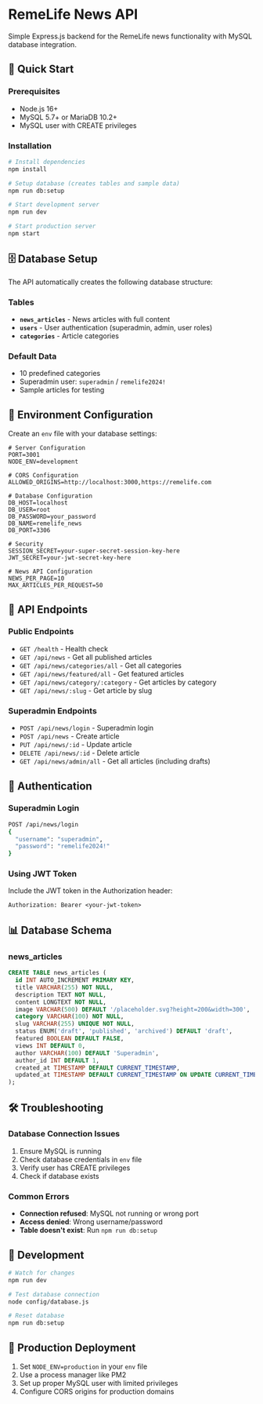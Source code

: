 # RemeLife News API

Simple Express.js backend for the RemeLife news functionality with MySQL database integration.

## 🚀 Quick Start

### Prerequisites
- Node.js 16+ 
- MySQL 5.7+ or MariaDB 10.2+
- MySQL user with CREATE privileges

### Installation

```bash
# Install dependencies
npm install

# Setup database (creates tables and sample data)
npm run db:setup

# Start development server
npm run dev

# Start production server
npm start
```

## 🗄️ Database Setup

The API automatically creates the following database structure:

### Tables
- **`news_articles`** - News articles with full content
- **`users`** - User authentication (superadmin, admin, user roles)
- **`categories`** - Article categories

### Default Data
- 10 predefined categories
- Superadmin user: `superadmin` / `remelife2024!`
- Sample articles for testing

## 🔧 Environment Configuration

Create an `env` file with your database settings:

```env
# Server Configuration
PORT=3001
NODE_ENV=development

# CORS Configuration
ALLOWED_ORIGINS=http://localhost:3000,https://remelife.com

# Database Configuration
DB_HOST=localhost
DB_USER=root
DB_PASSWORD=your_password
DB_NAME=remelife_news
DB_PORT=3306

# Security
SESSION_SECRET=your-super-secret-session-key-here
JWT_SECRET=your-jwt-secret-key-here

# News API Configuration
NEWS_PER_PAGE=10
MAX_ARTICLES_PER_REQUEST=50
```

## 📡 API Endpoints

### Public Endpoints
- `GET /health` - Health check
- `GET /api/news` - Get all published articles
- `GET /api/news/categories/all` - Get all categories
- `GET /api/news/featured/all` - Get featured articles
- `GET /api/news/category/:category` - Get articles by category
- `GET /api/news/:slug` - Get article by slug

### Superadmin Endpoints
- `POST /api/news/login` - Superadmin login
- `POST /api/news` - Create article
- `PUT /api/news/:id` - Update article
- `DELETE /api/news/:id` - Delete article
- `GET /api/news/admin/all` - Get all articles (including drafts)

## 🔐 Authentication

### Superadmin Login
```bash
POST /api/news/login
{
  "username": "superadmin",
  "password": "remelife2024!"
}
```

### Using JWT Token
Include the JWT token in the Authorization header:
```
Authorization: Bearer <your-jwt-token>
```

## 📊 Database Schema

### news_articles
```sql
CREATE TABLE news_articles (
  id INT AUTO_INCREMENT PRIMARY KEY,
  title VARCHAR(255) NOT NULL,
  description TEXT NOT NULL,
  content LONGTEXT NOT NULL,
  image VARCHAR(500) DEFAULT '/placeholder.svg?height=200&width=300',
  category VARCHAR(100) NOT NULL,
  slug VARCHAR(255) UNIQUE NOT NULL,
  status ENUM('draft', 'published', 'archived') DEFAULT 'draft',
  featured BOOLEAN DEFAULT FALSE,
  views INT DEFAULT 0,
  author VARCHAR(100) DEFAULT 'Superadmin',
  author_id INT DEFAULT 1,
  created_at TIMESTAMP DEFAULT CURRENT_TIMESTAMP,
  updated_at TIMESTAMP DEFAULT CURRENT_TIMESTAMP ON UPDATE CURRENT_TIMESTAMP
);
```

## 🛠️ Troubleshooting

### Database Connection Issues
1. Ensure MySQL is running
2. Check database credentials in `env` file
3. Verify user has CREATE privileges
4. Check if database exists

### Common Errors
- **Connection refused**: MySQL not running or wrong port
- **Access denied**: Wrong username/password
- **Table doesn't exist**: Run `npm run db:setup`

## 🔄 Development

```bash
# Watch for changes
npm run dev

# Test database connection
node config/database.js

# Reset database
npm run db:setup
```

## 🚀 Production Deployment

1. Set `NODE_ENV=production` in your `env` file
2. Use a process manager like PM2
3. Set up proper MySQL user with limited privileges
4. Configure CORS origins for production domains
